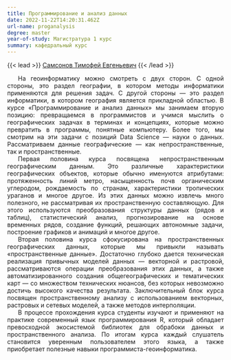 ```yaml
---
title: Программирование и анализ данных
date: 2022-11-22T14:20:31.462Z
url-name: proganalysis
degree: master
year-of-study: Магистратура 1 курс
summary: кафедральный курс
---
```

{{< lead >}} [Самсонов Тимофей Евгеньевич](https://istina.msu.ru/profile/tsamsonov/) {{< /lead >}}

<div style="text-align: justify; text-indent: 25px;">
На геоинформатику можно смотреть с двух сторон. С одной стороны, это раздел географии, в котором методы информатики применяются для решения задач. С другой стороны — это раздел информатики, в котором география является прикладной областью. В курсе «Программирование и анализ данных» мы занимаем вторую позицию: превращаемся в программистов и учимся мыслить о географических задачах в терминах и концепциях, которые можно превратить в программы, понятные компьютеру. Более того, мы смотрим на эти задачи с позиций Data Science — науки о данных. Рассматриваем данные географические — как непространственные, так и пространственные. </div>
<div style="text-align: justify; text-indent: 25px;">
Первая половина курса посвящена непространственным географическим данным. Это различные характеристики географических объектов, которые обычно именуются атрибутами: протяженность линий метро, насыщенность почв органическим углеродом, рождаемость по странам, характеристики тропических ураганов и многое другое. Из этих данных можно извлечь много полезного, не рассматривая их пространственную составляющую. Для этого используются преобразования структуры данных (рядов и таблиц), статистический анализ, прогнозирование на основе временных рядов, создание функций, решающих автономные задачи, построение графиков и анимаций и многое другое.</div>
<div style="text-align: justify; text-indent: 25px;">
Вторая половина курса сфокусирована на пространственных географических данных, которые мы привыкли называть «пространственные данные». Достаточно глубоко дается техническая реализация привычных моделей данных — векторной и растровой, рассматриваются операции преобразования этих данных, а также автоматизированного создания общегеографических и тематических карт — со множеством технических нюансов, без которых невозможно достичь высокого качества результата. Заключительный блок курса посвящен пространственному анализу с использованием векторных, растровых и сетевых моделей, а также методов интерполяции.</div>
<div style="text-align: justify; text-indent: 25px;">
В процессе прохождения курса студенты изучают и применяют на практике современный язык программирования R, который обладает превосходной экосистемой библиотек для обрабоки данных и пространственного анализа. По итогам курса каждый слушатель становится уверенным пользователем этого языка, а также приобретает полезные навыки программиста-геоинформатика.</div>